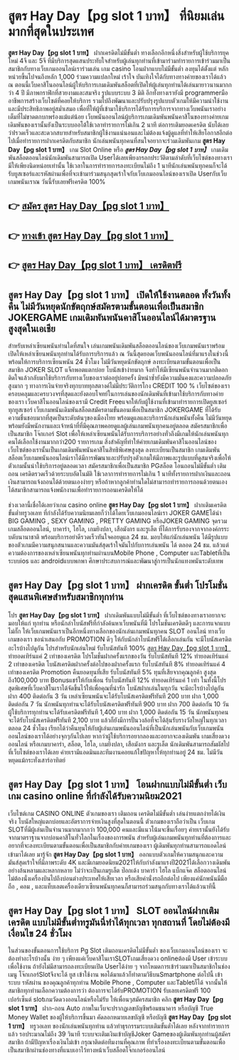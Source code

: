 # สูตร Hay Day【pg slot 1 บาท】  ที่นิยมเล่นมากที่สุดในประเทศ

**สูตร Hay Day【pg slot 1 บาท】** ฝากเครดิตไม่มีขั้นต่ำ  ทางเลือกอีกหนึ่งสิ่งสำหรับผู้ใช้บริการยุคใหม่ 4จี และ 5จี ที่มีบริการสุดแสนประทับใจสำหรับผู้เล่นทุกท่านที่เข้ามาร่วมทำรายการเข้าร่วมมาเป็นสมาชิกกับทางเว็บเกมออนไลน์เราร่วมเล่น เกม casino  โอนฝากแบบไม่มีขั้นต่ำ ลงทุนได้ตั้งแต่ หลักหน่วยขึ้นไปจนถึงหลัก 1,000 ร่วมความแปลกใหม่ เร้าใจ บันเทิงใจได้กับทางทางค่ายของเราได้แล้ว ณ ตอนนี้เว็บคาสิโนออนไลน์ผู้ให้บริการเกมเดิมพันสล็อตที่เปิดให้ผู้เล่นทุกท่านได้เล่นมายาวนานมากกว่า 4 ปี มีภาพกราฟิกที่สวยงามและสมจริง รูปแบบระบบ 3 มิติ
อีกทั้งทางเรายังมี programmerมืออาชีพการสร้างเว็บไซต์ที่คอยให้บริการ  รวมไปถึงพัฒนาและปรับปรุงรูปแบบตัวเกมให้มีความน่าใช้งานและมีประสิทธิภาพอยู่สม่ำเสมอ เพื่อที่ให้ผู้ที่เข้ามาใช้บริการได้รับการบริการจากทางเว็บพนันเราอย่างเต็มที่ไม่ขาดตกบกพร่องแม้แต่น้อย เว็บพนันออนไลน์ผู้บริการเกมเดิมพันพนันคาสิโนของทางค่ายเกมเดิมพันของเรานั้นยังเป็นระบบออโต้ใช้เวลาทำรายการไม่เกิน 2 นาที ต่อการเติมยอดเครดิต นับได้เลยว่าIรวดเร็วและสะดวกสบายสำหรับสมาชิกผู้ใช้งานแน่นอนและไม่ต้องแจ้งผู้ดูแลที่ทำให้เสียโอกาสอีกต่อไปเมื่อทำรายการฝากเครดิตกับสมาชิก
นักเล่นพนันทุกคนที่สนใจอยากจะร่วมเดิมพันเกม **สูตร Hay Day【pg slot 1 บาท】** เกม Slot Online หรือ ***สูตร Hay Day【pg slot 1 บาท】*** เกมเดิมพันสล็อตออนไลน์นักเดิมพันสามารถเปิด Userได้เลยเพียงกรอกประวัติตามลำดับที่เว็บไซต์ของทางเรามีให้เพียงนิดหน่อยเท่านั้น ใช้เวลาในการทำรายการลงทะเบียนไม่ถึง 1 นาทีนักเล่นพนันทุกคนก็จะได้รับยูสเซอร์และรหัสผ่านเพื่อที่จะเข้ามาร่วมสนุกสุดเร้าใจกับเว็บเกมออนไลน์ของเราเปิด Userกับเว็บเกมพนันเราณ วันนี้รับเลยฟรีเครดิต 100%

## 👉 [สมัคร สูตร Hay Day【pg slot 1 บาท】](https://archa888.com/)
## 👉 [ทางเข้า สูตร Hay Day【pg slot 1 บาท】](https://archa888.com/)
## 👉 [สูตร Hay Day【pg slot 1 บาท】 เครดิตฟรี](https://archa888.com/)

## สูตร Hay Day【pg slot 1 บาท】 เปิดให้ใช้งานตลอด ทั้งวันทั้งคืน ไม่มีวันหยุดนักขัตฤกษ์สมัครตามขั้นตอนเพื่อเป็นสมาชิก JOKERGAME เกมเดิมพันพนันคาสิโนออนไลน์ได้มาตรฐานสูงสุดในเอเชีย

สำหรับเหล่าเซียนพนันท่านใดที่สนใจ เล่นเกมพนันเดิมพันสล็อตออนไลน์ของเว็บเกมพนันเราพร้อมเปิดให้เหล่าเซียนพนันทุกท่านได้รับการบริการแล้ว ณ วันนี้สุดยอดเว็บพนันออนไลน์ที่มาแรงในช่วงนี้ พร้อมให้การบริการเซียนพนัน 24 ชั่วโมง ไม่มีวันหยุดนักขัตฤกษ์ ลงทะเบียนตามขั้นตอนเพื่อเป็นสมาชิก JOKER SLOT แจ็กพอตแตกบ่อย โบนัสเข้าง่ายมาก จึงทำให้มีเซียนพนันจำนวนมากติดอกติดใจแล้วกลับมาใช้บริการกับทางเว็บของเราต่ออยู่บ่อยครั้ง มิหนำซ้ำยังมีความมั่นคงและความปลอดภัยสูงมาก ๆ ทางการเงินจ่ายจริงทุกบาททุกสตางค์ไม่มีประวัติการโกง CREDIT 100 % เว็บไซต์ของเราครอบคลุมและครบวงจรที่สุดและยังตอบโจทย์ในการเล่นของนักเดิมพันที่เข้ามาใช้บริการกับทางค่ายของเรา
เว็บคาสิโนออนไลน์ของเรามี Credit Freeแจกให้กับผู้ใช้งานที่เข้ามาทำรายการเปิดยูสเซอร์ทุกยูสเซอร์ เว็บเกมพนันเดิมพันสล็อตสมัครตามขั้นตอนเพื่อเป็นสมาชิก JOKERGAME ที่ได้รับความชื่นชอบมากที่สุดเป็นระดับต้นๆของเมืองไทย พร้อมดูแลและบริการนักเล่นพนันทั้งคืน ไม่มีวันหยุดพร้อมยังมีพนักงานและเจ้าหน้าที่ที่มีคุณภาพคอยดูแลผู้เล่นเกมพนันทุกคนอยู่ตลอด สมัครสมาชิกเพื่อเป็นสมาชิก โจ๊กเกอร์ Slot เพื่อให้เหล่าเซียนพนันได้รับการบริการอย่างทั่วถึงมีเกมให้นักเล่นพนันทุกคนได้เลือกใช้งานมากกว่า200 รายการเกม
สิ่งสำคัญที่ทำให้ค่ายเกมเดิมพันคาสิโนออนไลน์ของเว็บไซต์ของเรานั้นเป็นเกมเดิมพันพนันคาสิโนสิทธิพิเศษสูงสุด ลงทะเบียนเป็นสมาชิก  เกมเดิมพันสล็อตเว็บเกมพนันออนไลน์เราได้มีการพัฒนาและปรับปรุงตัวเกมให้มีภาพและรูปแบบที่ดูสมจริงเพื่อให้ตัวเกมนั้นน่าใช้บริการอยู่ตลอดเวลา สมัครสมาชิกเพื่อเป็นสมาชิก PGสล็อต โอนถอนไม่มีขั้นต่ำ เติมถอน เครดิตรวดเร็วด้วยระบบอัตโนมัติ ใช้เวลาการทำรายการไม่เกิน 1 นาทีทั้งรายการฝากเงินและถอนเงินสามารถแจ้งถอนได้ด้วยตนเองง่ายๆ หรือถ้าหากลูกค้าท่านใดไม่สามารถทำรายการถอนด้วยตนเองได้สมาชิกสามารถแจ้งพนักงานเพื่อทำรายการถอนเครดิตให้ได้

ช่วงเวลานี้เชื่อได้เลยว่าเกม casino online **สูตร Hay Day【pg slot 1 บาท】** ฝากเติมเครดิตขั้นต่ำทรูวอเลท ที่กำลังได้รับความนิยมเลยก็ว่าได้โดยเว็บเกมออนไลน์เรา JOKER GAMEได้นำ BIG GAMING , SEXY GAMING , PRETTY GAMING หรือJOKER GAMING จุดรวมเกมสล็อตออนไลน์, บาคาร่า, ไฮโล, เกมยิงปลา, เสือมังกร และรูเล็ต ที่ได้การรับรองจากจากองค์กรระบดับนานาชาติ พร้อมบริการอย่าดีรวดเร็วทันใจคอยดูแล 24 ชม. มอบให้แก่นักเล่นพนัน ได้มีรูปแบบของตัวเกมมีความสนุกสนานและความมันส์สุดเร้าใจมันไปกับการเล่นพนัน ได้ ตลอด 24 ชม. แล้วแต่ความต้องการของเหล่าเซียนพนันทุกท่านผ่านบนMobile Phone , Computer และTabletที่เป็นระบบios และ androidแบบพกพา ศึกษาประสบการณ์และพัฒนาสู่การเป็นนักแทงพนันระดับเทพ

## สูตร Hay Day【pg slot 1 บาท】 ฝากเครดิต ขั้นต่ำ โปรโมชั่นสุดแสนพิเศษสำหรับสมาชิกทุกท่าน

โปร **สูตร Hay Day【pg slot 1 บาท】** ฝากเดิมพันแบบไม่มีขั้นต่ำ ที่เว็บไซต์ของทางเราอยากจะมอบให้แก่  ทุกท่าน หรือนักล่าโบนัสฟรีที่กำลังค้นหาเว็บพนันที่มี โปรโมชั่นเครดิตดีๆ และการแจกแบบไม่กั๊ก ให้เว็บเกมพนันเราเป็นอีกหนึ่งทางเลือกของนักเล่นเกมพนันทุกคน SLOT ออนไลน์ ทางเว็บเกมของเรา ขอนำเสนอกับ PROMOTION ดีๆ ให้กับนักล่าโบนัสฟรีได้เลือกเล่นกัน จะมีโบนัสเครดิตอะไรบ้างไปดูกัน
โปรสำหรับนักเล่นใหม่ รับโบนัสทันที 100% [สูตร Hay Day【pg slot 1 บาท】](https://archa888.com/) ทำยอดเทิร์นแค่ 2 เท่าของเครดิต
โปรโมชั่นฝากครั้งแรกของวัน รับโบนัสทันที 12% ทำยอดเทิร์นแค่ 2 เท่าของเครดิต
โบนัสเครดิตฝากครั้งต่อไปของฝากครั้งแรก รับโบนัสทันที 8% ทำยอดเทิร์นแค่ 4 เท่าของเครดิต
 Promotion คืนยอดทุนที่เสีย รับโบนัสทันที 5% ทุนที่เสียจากคุณลูกค้า สูงสุดถึง100,000 บาท
Bonusแชร์ให้กับเพื่อน รับโบนัสทันที 12% ทำยอดเทิร์นแค่ 1 เท่า
ในทั้งนี้โปรสุดพิเศษที่เว็บคาสิโนเราได้จัดขึ้นไว้ให้เพื่อคุณที่น่ารัก โบนัสฝากเล่นในทุกวัน จะมีอะไรบ้างไปดูกัน
ฝาก 400 ติดต่อกัน 3 วัน เหล่าเซียนพนันจะได้รับโบนัสเครดิตฟรีทันที 200 บาท
ฝาก 1,000 ติดต่อกัน 7 วัน นักพนันทุกท่านจะได้รับโบนัสเครดิตฟรีทันที 900 บาท
ฝาก 700 ติดต่อกัน 10 วัน ผู้ใช้บริการทุกท่านจะได้รับเครดิตฟรีทันที 1,400 บาท
ฝาก 1,000 ติดต่อกัน 15 วัน นักพนันทุกคนจะได้รับโบนัสเครดิตฟรีทันที 2,100 บาท
แล้วก็ยังมีการปั่นวงล้อที่จะได้ลุ้นรับรางวัลใหญ่ในทุกเวลา ตลอด 24 ชั่วโมง เรียกได้ว่าคืนทุนให้กับผู้เล่นเกมพนันออนไลน์ที่เป็นนักเล่นพนันกับเว็บเกมพนันออนไลน์ของเราได้อย่างจุกๆกันไปเลย หากว่าผู้ใช้บริการอยากลองและอยากจะลงเดิมพัน เกมเสี่ยงดวงออนไลน์ หรือเกมบาคาร่า, สล็อต, ไฮโล, เกมยิงปลา, เสือมังกร และรูเล็ต นักเดิมพันสามารถสัมผัสไปที่เว็บไซต์ของเราได้เลย ค่ายเรามีแอดมินและทีมงานคอยแก้ไขปัญหาให้ทุกท่านอยู่ 24 ชม. ไม่มีวันหยุดแม้กระทั่งเสาร์อาทิตย์

## สูตร Hay Day【pg slot 1 บาท】 โอนฝากแบบไม่มีขั้นต่ำ  เว็บเกม casino online ที่กำลังได้รับความนิยม2021

เว็บไซต์เกม CASINO ONLINE ตัวเกมของเรา เติมถอน เครดิตไม่มีขั้นต่ำ เล่นง่ายแตกง่ายได้เงินจริง โบนัสใหญ่แตกบ่อยและอัตราการจ่ายเงินสูงที่สุดในตอนนี้ ตัวเกมของเราถือว่าเป็น เว็บเกม SLOTที่มีผู้เล่นเป็นจำนวนมากมากกว่า 100,000 คนและมีแนวโน้มจะขึ้นเรื่อยๆ ค่ายเรานั้นยังได้รับจากมาตราฐานจากบ่อนคาสิโนทั่วโลกในเรื่องของการพนัน สำหรับผู้เล่นเกมพนันทุกท่านที่ต้องการและอยากที่จะลงทะเบียนตามขั้นตอนเพื่อเป็นสมาชิกกับค่ายเกมของเรา ผู้เดิมพันทุกท่านสามารถแอดไลน์เข้ามาได้เลย
	มารู้จัก **สูตร Hay Day【pg slot 1 บาท】** ออกแบบตัวเกมให้ความสนุกและความมันส์สุดเร้าใจที่มีภาพระดับ 4K และมีเกมยอดนิยม2021ให้กับกำลังมาแรงปี2021ได้เลือกวางเดิมพันอย่างล้นหลามและหลากหลาย  ไม่ว่าจะเป็นเกมรูเล็ต  ป๊อกเด้ง บาคาร่า ไฮโล แบ็กแจ๊ค สล็อตออนไลน์ ไม่ต้องนั่งเครื่องบินไปถึงบ่อนต่างประเทศให้เสียเวลา หรือเสียค่านั่งรถอีกต่อไป เพียงแค่นักพนันมีมือถือ , คอม , และแท็บเลตเครื่องเดียวเซียนพนันทุกคนก็สามารถร่วมสนุกกับทางเราได้แล้วนาทีนี้

## สูตร Hay Day【pg slot 1 บาท】 SLOT ออนไลน์ฝากเติมเครดิต แบบไม่มีขั้นต่ำทรูมันนี่ทำได้ทุกเวลา ทุกสถานที่ โดยไม่ต้องมีเงื่อนไข 24 ชั่วโมง

ในส่วนของขั้นตอนการใช้บริการ Pg Slot เติมถอนเครดิตไม่มีขั้นต่ำ ของเว็บเกมออนไลน์ของเรา จะต้องทำอะไรบ้างนั้น ง่าย ๆ เพียงแค่เว็บคาสิโนเราSLOTเกมเสี่ยงดวง onlineต้องมี User เข้าระบบเพื่อใช้งาน ถ้ายังไม่มีสามารถลงทะเบียนเปิด Userได้ง่าย ๆ จากโหมดการเข้าร่วมมาเป็นสมาชิกในช่อง เมนู โจ๊กเกอร์Slotจึงจะได้ ยูส เข้าใช้งาน พอได้มาแล้วก็ทำตามวิธีบนSmartphone ต่อไปนี้
เข้าระบบ รหัสผ่าน  ของคุณลูกค้าทุกท่าน Mobile Phone , Computer และTabletก็ได้
จากนั้นให้สมาชิกทุกท่านเลือกความต้องการว่า ต้องการจะได้รับPROMOTION รับเลยเครดิตฟรี 100 เปอร์เซ็นต์ slotเกมวัดดวงออนไลน์หรือไม่รับ
ให้เพื่อนๆสมัครสมาชิก คลิก **สูตร Hay Day【pg slot 1 บาท】** ฝาก-ถอน Auto ภาพในเว็บจะปรากฏเลขบัญชีพร้อมธนาคาร หรือบัญชี True Money Wallet ของผู้ให้บริการขึ้นมา
คัดลอกหมายเลขบัญชี หรือบัญชี **สูตร Hay Day【pg slot 1 บาท】** ทรูวอเลท ของนักเล่นพนันทุกท่าน แล้วทำธุรกรรมระบบเติมขั้นต่ำได้เลย
หลังจากทำรายการแล้ว รอประมาณไม่ถึง 39 วินาที ระบบจะเติมเงินเข้าบัญชีJoker Gameของผู้เดิมพันทุกท่านผู้สมัครสมาชิก
ถ้ามีปัญหาเรื่องเงินไม่เข้า กรุณาติดต่อทีมงานที่คุณภาพ ที่ทำเรื่องลงทะเบียนตามขั้นตอนเพื่อเป็นสมาชิกผ่านช่องทางที่แนบเอาไว้ทางหน้าเว็บสล็อตโจ๊กเกอร์ออนไลน์


